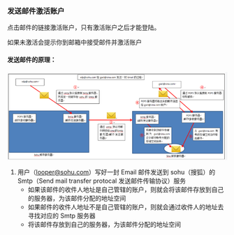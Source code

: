 ### 发送邮件激活账户



点击邮件的链接激活账户，只有激活账户之后才能登陆。

如果未激活会提示你到邮箱中接受邮件并激活账户



#### 发送邮件的原理：

![looper_2020-07-01_10-59-52.png](image/looper_2020-07-01_10-59-52.png)

1. 用户（looper@sohu.com）写好一封 Email 邮件发送到 sohu（搜狐）的 Smtp（Send mail transfer protocal 发送邮件传输协议）服务
   * 如果该邮件的收件人地址是自己管辖的账户，则就会将该邮件存放到自己的服务器，为该邮件分配的地址空间
   * 如果邮件的收件人地址不是自己管辖的账户，则就会通过收件人的地址去寻找对应的 Smtp 服务器
   * 将该邮件存放到自己的服务器，为该邮件分配的地址空间